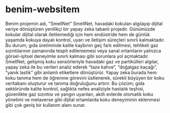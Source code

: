 # benim-websitem
Benim projemin adı, "SmellNet"
SmellNet, havadaki kokuları algılayıp dijital veriye dönüştüren yenilikçi bir yapay zeka tabanlı projedir. Günümüzde kokular dijital olarak iletilemediği için hem endüstride hem de günlük yaşamda kokuya dayalı kontrol, uyarı ve iletişim süreçleri sınırlı kalmaktadır. Bu durum; gıda üretiminde kalite kaybının geç fark edilmesi, tehlikeli gaz sızıntılarının zamanında tespit edilememesi veya sanal ortamların yalnızca görsel-işitsel deneyimle sınırlı kalması gibi sorunlara yol açmaktadır. SmellNet, gelişmiş koku sensörleriyle havadaki gaz ve partikülleri algılar, yapay zeka ile bu verileri analiz ederek “taze kahve”, “doğalgaz kaçağı”, “yanık lastik” gibi anlamlı etiketlere dönüştürür. Yapay zeka burada hem koku tanıma hem de öğrenme görevini üstlenerek, sürekli büyüyen bir koku veritabanı oluşturur ve tanıma doğruluğunu artırır. Bu çözüm; gıda sektöründe kalite kontrol, sağlıkta nefes analiziyle hastalık teşhisi, güvenlikte gaz sızıntısı ve yangın uyarıları, akıllı evlerde otomatik koku yönetimi ve metaverse gibi dijital ortamlarda koku deneyiminin eklenmesi gibi çok geniş bir kullanım alanı sunar.
